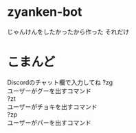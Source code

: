 # zyanken-bot
じゃんけんをしたかったから作った
それだけ
# こまんど
Discordのチャット欄で入力してね
?zg  
ユーザーがグーを出すコマンド  
?zt  
ユーザーがチョキを出すコマンド  
?zp  
ユーザーがパーを出すコマンド  
